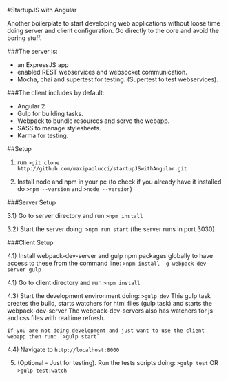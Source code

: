 #StartupJS with Angular

Another boilerplate to start developing web applications without loose time doing server and client configuration. Go directly to the core and avoid the boring stuff.

###The server is:
* an ExpressJS app
* enabled REST webservices and websocket communication.
* Mocha, chai and supertest for testing. (Supertest to test webservices).

###The client includes by default:
* Angular 2
* Gulp for building tasks.
* Webpack to bundle resources and serve the webapp.
* SASS to manage stylesheets.
* Karma for testing.


##Setup

1) run `>git clone http://github.com/maxipaolucci/startupJSwithAngular.git`

2) Install node and npm in your pc (to check if you already have it installed do `>npm --version`  and  `>node --version`)


###Server Setup

3.1) Go to server directory and run `>npm install`

3.2) Start the server doing: `>npm run start`  (the server runs in port 3030)


###Client Setup

4.1) Install webpack-dev-server and gulp npm packages globally to have access to these
from the command line: `>npm install -g webpack-dev-server gulp`

4.1) Go to client directory and run `>npm install`

4.3) Start the development environment doing: `>gulp dev`
    This gulp task creates the build, starts watchers for html files (gulp task) and starts the webpack-dev-server
    The webpack-dev-servers also has watchers for js and css files with realtime refresh.

    If you are not doing development and just want to use the client webapp then run: `>gulp start`

4.4) Navigate to `http://localhost:8000`

5) (Optional - Just for testing). Run the tests scripts doing: `>gulp test`  OR  `>gulp test:watch`